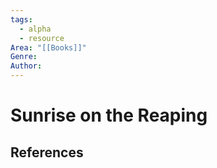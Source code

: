 ```yaml
---
tags:
  - alpha
  - resource
Area: "[[Books]]"
Genre:
Author:
---
```

# Sunrise on the Reaping



## References


